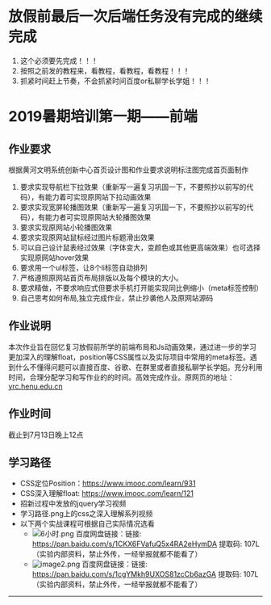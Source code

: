 # 放假前最后一次后端任务没有完成的继续完成
1. 这个必须要先完成！！！
2. 按照之前发的教程来，看教程，看教程，看教程！！！
3. 抓紧时间赶上节奏，不会抓紧时间百度or私聊学长学姐！！！
# 2019暑期培训第一期——前端

## 作业要求

根据黄河文明系统创新中心首页设计图和作业要求说明标注图完成首页面制作

1. 要求实现导航栏下拉效果（重新写一遍复习巩固一下，不要照抄以前写的代码），有能力着可实现原网站下拉动画效果
2. 要求实现宽屏轮播图效果（重新写一遍复习巩固一下，不要照抄以前写的代码），有能力者可实现原网站大轮播图效果
3. 要求实现原网站小轮播图效果
4. 要求实现原网站鼠标经过图片标题滑出效果
5. 可以自己设计鼠表经过效果（字体变大，变颜色或其他更高端效果）也可选择实现原网站hover效果
6. 要求用一个ul标签，让8个li标签自动排列
7. 严格遵照原网站首页布局排版以及每个模块的大小。
8. 要求精做，不要求响应式但要求手机打开能实现同比例缩小（meta标签控制）
9. 自己思考如何布局,独立完成作业，禁止抄袭他人及原网站源码


## 作业说明

本次作业旨在回忆复习放假前所学的前端布局和Js动画效果，通过进一步的学习更加深入的理解float，position等CSS属性以及实际项目中常用的meta标签。遇到什么不懂得问题可以直接百度、谷歌、在群里或者直接私聊学长学姐。充分利用时间，合理分配学习和写作业的的时间。高效完成作业。原网页的地址：[yrc.henu.edu.cn](yrc.henu.edu.cn)

## 作业时间

截止到7月13日晚上12点

## 学习路径

- CSS定位Position：https://www.imooc.com/learn/931 
- CSS深入理解float:  https://www.imooc.com/learn/121 
- 招新过程中发放的jquery学习视频
- 学习路径.png上的css之深入理解系列视频
- 以下两个实战课程可根据自己实际情况选看
    - ![6小时.png](https://i.loli.net/2019/07/09/5d2495ad1633165254.png)
    百度网盘链接：链接: https://pan.baidu.com/s/1CKX6FVafuQ5x4RA2eHymDA 提取码: 107L （实验内部资料，禁止外传，一经举报就都不能看了）
    - ![image2.png](https://i.loli.net/2019/07/09/5d24999a7081895498.png)
    百度网盘链接：链接: https://pan.baidu.com/s/1cgYMkh9UXOS81zcCb6azGA 提取码: 107L （实验内部资料，禁止外传，一经举报就都不能看了）

***
